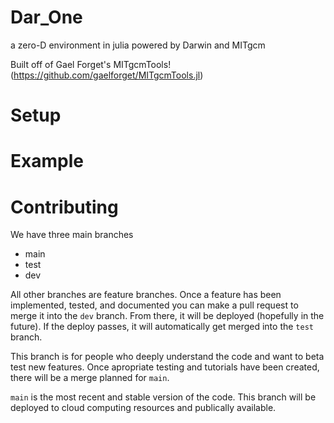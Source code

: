 # Dar_One
a zero-D environment in julia powered by Darwin and MITgcm

Built off of Gael Forget's MITgcmTools! (https://github.com/gaelforget/MITgcmTools.jl)

# Setup

# Example

# Contributing 

We have three main branches
- main
- test
- dev 

All other branches are feature branches. Once a feature has been implemented, tested, and documented you can make a pull request to merge it into the `dev` branch. From there, it will be deployed (hopefully in the future). If the deploy passes, it will automatically get merged into the `test` branch. 

This branch is for people who deeply understand the code and want to beta test new features. Once apropriate testing and tutorials have been created, there will be a merge planned for `main`. 

`main` is the most recent and stable version of the code. This branch will be deployed to cloud computing resources and publically available. 